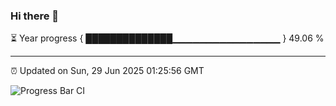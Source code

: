 ### Hi there 👋

⏳ Year progress { ██████████████▁▁▁▁▁▁▁▁▁▁▁▁▁▁▁▁ } 49.06 %

---

⏰ Updated on Sun, 29 Jun 2025 01:25:56 GMT

![Progress Bar CI](https://github.com/liununu/liununu/workflows/Progress%20Bar%20CI/badge.svg)
